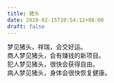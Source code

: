 ```yaml
---
title: 猪头
date: 2020-02-15T20:54:12+08:00
draft: false
---
```


梦见猪头，祥瑞，会交好运。<br>
商人梦见猪头，会有赚钱的新项目。<br>
犯人梦见猪头，很快会获得自由。<br>
病人梦见猪头，身体会很快恢复健康。<br>
